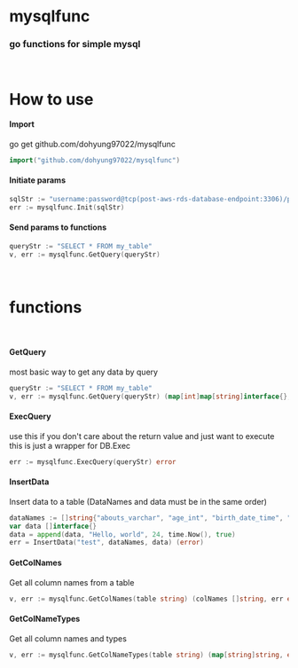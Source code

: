 # mysqlfunc

### go functions for simple mysql

<br />

# How to use

#### Import

go get github.com/dohyung97022/mysqlfunc

```go
import("github.com/dohyung97022/mysqlfunc")
```

#### Initiate params

```go
sqlStr := "username:password@tcp(post-aws-rds-database-endpoint:3306)/post-schema-name"
err := mysqlfunc.Init(sqlStr)
```

#### Send params to functions

```go
queryStr := "SELECT * FROM my_table"
v, err := mysqlfunc.GetQuery(queryStr)
```

<br />

# functions

<br />

#### GetQuery

most basic way to get any data by query

```go
queryStr := "SELECT * FROM my_table"
v, err := mysqlfunc.GetQuery(queryStr) (map[int]map[string]interface{}, error)
```

#### ExecQuery

use this if you don't care about the return value and just want to execute  
this is just a wrapper for DB.Exec

```go
err := mysqlfunc.ExecQuery(queryStr) error
```

#### InsertData

Insert data to a table (DataNames and data must be in the same order)

```go
dataNames := []string{"abouts_varchar", "age_int", "birth_date_time", "male_bool"}
var data []interface{}
data = append(data, "Hello, world", 24, time.Now(), true)
err = InsertData("test", dataNames, data) (error)
```

#### GetColNames

Get all column names from a table

```go
v, err := mysqlfunc.GetColNames(table string) (colNames []string, err error)
```

#### GetColNameTypes

Get all column names and types

```go
v, err := mysqlfunc.GetColNameTypes(table string) (map[string]string, error)
```
